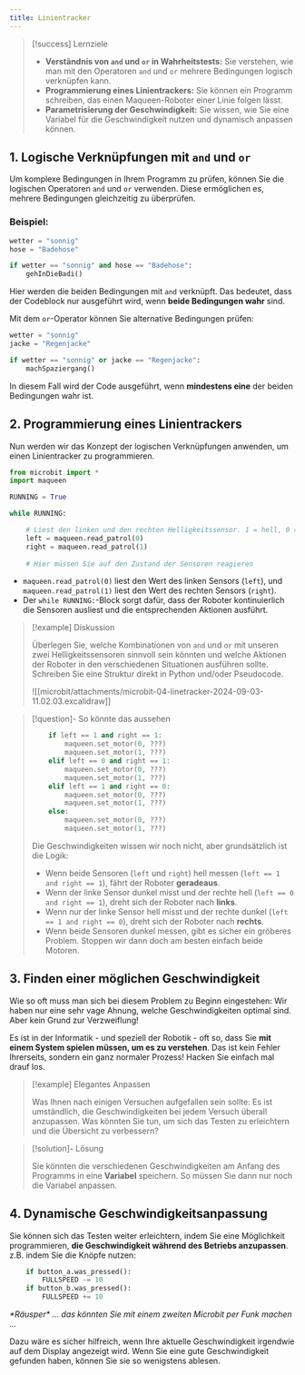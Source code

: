 ```yaml
---
title: Linientracker
---
```


> [!success] Lernziele
> 
> - **Verständnis von `and` und `or` in Wahrheitstests:** Sie verstehen, wie man mit den Operatoren `and` und `or` mehrere Bedingungen logisch verknüpfen kann.
> - **Programmierung eines Linientrackers:** Sie können ein Programm schreiben, das einen Maqueen-Roboter einer Linie folgen lässt.
> - **Parametrisierung der Geschwindigkeit:** Sie wissen, wie Sie eine Variabel für die Geschwindigkeit nutzen und dynamisch anpassen können.

## 1. Logische Verknüpfungen mit `and` und `or`

Um komplexe Bedingungen in Ihrem Programm zu prüfen, können Sie die logischen Operatoren `and` und `or` verwenden. Diese ermöglichen es, mehrere Bedingungen gleichzeitig zu überprüfen.
### Beispiel:
```python
wetter = "sonnig"
hose = "Badehose"

if wetter == "sonnig" and hose == "Badehose":
    gehInDieBadi()
```

Hier werden die beiden Bedingungen mit `and` verknüpft. Das bedeutet, dass der Codeblock nur ausgeführt wird, wenn **beide Bedingungen wahr** sind.

Mit dem `or`-Operator können Sie alternative Bedingungen prüfen:
```python
wetter = "sonnig"
jacke = "Regenjacke"

if wetter == "sonnig" or jacke == "Regenjacke":
    machSpaziergang()
```

In diesem Fall wird der Code ausgeführt, wenn **mindestens eine** der beiden Bedingungen wahr ist.
## 2. Programmierung eines Linientrackers

Nun werden wir das Konzept der logischen Verknüpfungen anwenden, um einen Linientracker zu programmieren.

```python
from microbit import *
import maqueen

RUNNING = True

while RUNNING:

	# Liest den linken und den rechten Helligkeitssensor. 1 = hell, 0 = dunkel.
    left = maqueen.read_patrol(0)
    right = maqueen.read_patrol(1)
    
    # Hier müssen Sie auf den Zustand der Sensoren reagieren
```
- `maqueen.read_patrol(0)` liest den Wert des linken Sensors (`left`), und `maqueen.read_patrol(1)` liest den Wert des rechten Sensors (`right`).
- Der `while RUNNING:`-Block sorgt dafür, dass der Roboter kontinuierlich die Sensoren ausliest und die entsprechenden Aktionen ausführt.


> [!example] Diskussion
> 
> Überlegen Sie, welche Kombinationen von `and` und `or` mit unseren zwei Helligkeitssensoren sinnvoll sein könnten und welche Aktionen der Roboter in den verschiedenen Situationen ausführen sollte. Schreiben Sie eine Struktur direkt in Python und/oder Pseudocode.
> 
> ![[microbit/attachments/microbit-04-linetracker-2024-09-03-11.02.03.excalidraw]]

> [!question]- So könnte das aussehen
> 
> ```python
>     if left == 1 and right == 1:
>         maqueen.set_motor(0, ???)
>         maqueen.set_motor(1, ???)
>     elif left == 0 and right == 1:
>         maqueen.set_motor(0, ???)
>         maqueen.set_motor(1, ???)
>     elif left == 1 and right == 0:
>         maqueen.set_motor(0, ???)
>         maqueen.set_motor(1, ???)
>     else:
>         maqueen.set_motor(0, ???)
>         maqueen.set_motor(1, ???)
> ```
> 
> Die Geschwindigkeiten wissen wir noch nicht, aber grundsätzlich ist die Logik:
> - Wenn beide Sensoren (`left` und `right`) hell messen (`left == 1 and right == 1`), fährt der Roboter **geradeaus**.
> - Wenn der linke Sensor dunkel misst und der rechte hell (`left == 0 and right == 1`), dreht sich der Roboter nach **links**.
> - Wenn nur der linke Sensor hell misst und der rechte dunkel (`left == 1 and right == 0`), dreht sich der Roboter nach **rechts**.
> - Wenn beide Sensoren dunkel messen, gibt es sicher ein gröberes Problem. Stoppen wir dann doch am besten einfach beide Motoren.
> 

## 3. Finden einer möglichen Geschwindigkeit

Wie so oft muss man sich bei diesem Problem zu Beginn eingestehen: Wir haben nur eine sehr vage Ahnung, welche Geschwindigkeiten optimal sind. Aber kein Grund zur Verzweiflung! 

Es ist in der Informatik - und speziell der Robotik - oft so, dass Sie **mit einem System spielen müssen, um es zu verstehen**. Das ist kein Fehler Ihrerseits, sondern ein ganz normaler Prozess! Hacken Sie einfach mal drauf los.


> [!example] Elegantes Anpassen
> 
> Was Ihnen nach einigen Versuchen aufgefallen sein sollte: Es ist umständlich, die Geschwindigkeiten bei jedem Versuch überall anzupassen. Was könnten Sie tun, um sich das Testen zu erleichtern und die Übersicht zu verbessern?


> [!solution]- Lösung
> 
> Sie könnten die verschiedenen Geschwindigkeiten am Anfang des Programms in eine **Variabel** speichern. So müssen Sie dann nur noch die Variabel anpassen.

## 4. Dynamische Geschwindigkeitsanpassung

Sie können sich das Testen weiter erleichtern, indem Sie eine Möglichkeit programmieren, **die Geschwindigkeit während des Betriebs anzupassen**. z.B. indem Sie die Knöpfe nutzen:

```python
    if button_a.was_pressed():
        FULLSPEED -= 10
    if button_b.was_pressed():
        FULLSPEED += 10
```

 *\*Räusper\* ... das könnten Sie mit einem zweiten Microbit per Funk machen ...* 

Dazu wäre es sicher hilfreich, wenn Ihre aktuelle Geschwindigkeit irgendwie auf dem Display angezeigt wird. Wenn Sie eine gute Geschwindigkeit gefunden haben, können Sie sie so wenigstens ablesen.

